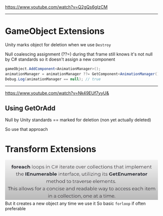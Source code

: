 https://www.youtube.com/watch?v=Q2gQs6gIzCM

---

# GameObject Extensions

Unity marks object for deletion when we use `Destroy`

Null coalescing assignment (??=) during that frame still knows it's not null by C# standards so it doesn't assign a new component
```csharp
gameObject.AddComponent<AnimationManager>();
animationManager = animationManager ??= GetComponent<AnimationManager();
Debug.Log(animationManager == null); // true
```

---

https://www.youtube.com/watch?v=Nk49EUf7yyU&

## Using GetOrAdd

Null by Unity standards == marked for deletion (non yet actually deleted)

So use that approach

# Transform Extensions

![img.png](img.png)
But it creates a new object any time we use it
So basic `forloop` if often preferable